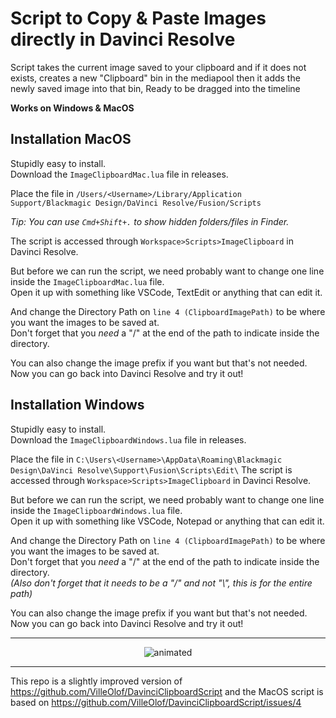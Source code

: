 # Script to Copy & Paste Images directly in Davinci Resolve
Script takes the current image saved to your clipboard and if it does not exists, creates a new "Clipboard" bin in the mediapool then it adds the newly saved image into that bin, Ready to be dragged into the timeline

**Works on Windows & MacOS**

## Installation MacOS
Stupidly easy to install.  
Download the `ImageClipboardMac.lua` file in releases.

Place the file in `/Users/<Username>/Library/Application Support/Blackmagic Design/DaVinci Resolve/Fusion/Scripts`

*Tip: You can use `Cmd+Shift+.` to show hidden folders/files in Finder.*

The script is accessed through `Workspace>Scripts>ImageClipboard` in Davinci Resolve.  

But before we can run the script, we need probably want to change one line inside the `ImageClipboardMac.lua` file.  
Open it up with something like VSCode, TextEdit or anything that can edit it.  

And change the Directory Path on `line 4 (ClipboardImagePath)` to be where you want the images to be saved at.  
Don't forget that you *need* a "/" at the end of the path to indicate inside the directory.  

You can also change the image prefix if you want but that's not needed.
Now you can go back into Davinci Resolve and try it out!

## Installation Windows
Stupidly easy to install.  
Download the `ImageClipboardWindows.lua` file in releases.

Place the file in `C:\Users\<Username>\AppData\Roaming\Blackmagic Design\DaVinci Resolve\Support\Fusion\Scripts\Edit\`
The script is accessed through `Workspace>Scripts>ImageClipboard` in Davinci Resolve.  

But before we can run the script, we need probably want to change one line inside the `ImageClipboardWindows.lua` file.  
Open it up with something like VSCode, Notepad or anything that can edit it.  

And change the Directory Path on `line 4 (ClipboardImagePath)` to be where you want the images to be saved at.  
Don't forget that you *need* a "/" at the end of the path to indicate inside the directory.  
*(Also don't forget that it needs to be a "/" and not "\\", this is for the entire path)*

You can also change the image prefix if you want but that's not needed.  
Now you can go back into Davinci Resolve and try it out!  

---
<p align="center">
  <img src="https://github.com/VilleOlof/DavinciClipboardScript/blob/main/Example.gif" alt="animated" />
</p>


---
This repo is a slightly improved version of https://github.com/VilleOlof/DavinciClipboardScript and the MacOS script is based on https://github.com/VilleOlof/DavinciClipboardScript/issues/4
